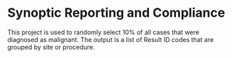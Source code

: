 # Synoptic Reporting and Compliance
This project is used to randomly select 10% of all cases that were diagnosed as malignant. The output is a list of Result ID codes that are grouped by site or procedure.

